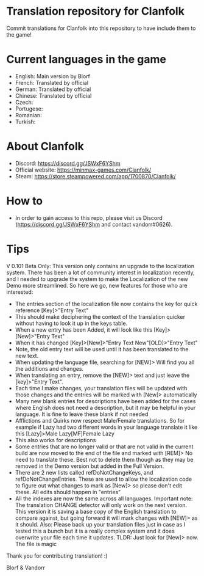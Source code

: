 # Translation repository for Clanfolk
Commit translations for Clanfolk into this repository to have include them to the game!


# Current languages in the game
 * English: Main version by Blorf 
 * French: Translated by official
 * German: Translated by official
 * Chinese: Translated by official
 * Czech:
 * Portugese:
 * Romanian:
 * Turkish:


# About Clanfolk
 * Discord: https://discord.gg/JSWxF6YShm
 * Official website: https://minmax-games.com/Clanfolk/
 * Steam: https://store.steampowered.com/app/1700870/Clanfolk/


# How to
* In order to gain access to this repo, please visit us Discord (https://discord.gg/JSWxF6YShm and contact vandorr#0626).

# Tips

V 0.101 Beta Only: 
This version only contains an upgrade to the localization system.  There has been a lot of community interest in localization recently, and I needed to upgrade the system to make the Localization of the new Demo more streamlined.  So here we go, new features for those who are interested:
- The entries section of the localization file now contains the key for quick reference [Key]>"Entry Text"
- This should make deciphering the context of the translation quicker without having to look it up in the keys table.
- When a new entry has been Added, it will look like this [Key]>[New]>"Entry Text"
- When it has changed [Key]>[New]>"Entry Text New"[OLD]>"Entry Text"
- Note, the old entry text will be used until it has been translated to the new text.
- When updating the language file, searching for [NEW]> Will find you all the additions and changes.
- When translating an entry, remove the [NEW]> text and just leave the [key]>"Entry Text".
- Each time I make changes, your translation files will be updated with those changes and the entries will be marked with [New]> automatically
- Many new blank entries for descriptions have been added for the cases where English does not need a description, but it may be helpful in your language.  It is fine to leave these blank if not needed
- Afflictions and Quirks now respect Male/Female translations.  So for example if Lazy had two different words in your language translate it like this [Lazy]>Male Lazy[MF]Female Lazy
- This also works for descriptions
- Some entries that are no longer valid or that are not valid in the current build are now moved to the end of the file and marked with [REM]>  No need to translate these.  Best not to delete them though as they may be removed in the Demo version but added in the Full Version.
- There are 2 new lists called refDoNotChangeKeys, and refDoNotChangeEntries.  These are used to allow the localization code to figure out what changes to mark as [New]> so please don't edit these.  All edits should happen in "entries"
- All the indexes are now the same across all languages.
Important note: The translation CHANGE detector will only work on the next version.  This version it is saving a base copy of the English translation to compare against, but going forward it will mark changes with [NEW]> as it should.
Also: Please back up your translation files just in case as I tested this a bunch but it is a really complex system and it does overwrite your file each time it updates.
TLDR: Just look for [New]> now.  The file is magic 


Thank you for contributing translation! :)

 Blorf & Vandorr
